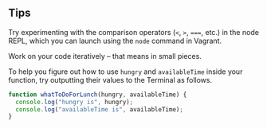 ## Tips

Try experimenting with the comparison operators (`<`, `>`, `===`, etc.) in the node REPL, which you can launch using the `node` command in Vagrant.

Work on your code iteratively – that means in small pieces. 

To help you figure out how to use `hungry` and `availableTime` inside your function, try outputting their values to the Terminal as follows.


```Javascript
function whatToDoForLunch(hungry, availableTime) {
  console.log("hungry is", hungry);
  console.log("availableTime is", availableTime);
}
```

